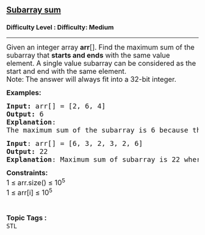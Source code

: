 <h2><a href="https://www.geeksforgeeks.org/problems/subarray-sum--111254/1?page=5&difficulty=Medium&status=unsolved,attempted&sortBy=accuracy">Subarray sum</a></h2><h3>Difficulty Level : Difficulty: Medium</h3><hr><div class="problems_problem_content__Xm_eO"><p><span style="font-size: 18px;">Given an integer array <strong>arr</strong>[]. Find the&nbsp;maximum sum of the subarray&nbsp;that&nbsp;<strong>starts and ends</strong> with the same value element. A single value subarray can be considered as the start and end with the same element.<br>Note:<strong>&nbsp;</strong>The answer will always fit into a 32-bit integer.</span></p>
<p><span style="font-size: 18px;"><strong>Examples:</strong></span></p>
<pre><span style="font-size: 18px;"><strong>Input: </strong>arr[] = [2, 6, 4]
<strong>Output:</strong> 6
<strong>Explanation</strong>:
The maximum sum of the subarray is 6 because there is no such subarray where starting and ending point is same and 6 is the maximum element.</span></pre>
<pre><span style="font-size: 18px;"><strong>Input</strong>: arr[] = [6, 3, 2, 3, 2, 6]
<strong>Output:</strong> 22
<strong>Explanation</strong>: Maximum sum of subarray is 22 where the subarray is starting with 6 and ending with 6.</span>
</pre>
<p><span style="font-size: 18px;"><strong>Constraints:</strong><br>1 ≤ arr.size() ≤ 10<sup>5</sup><br>1 ≤ arr[i] ≤ 10<sup>5</sup></span></p></div><br><p><span style=font-size:18px><strong>Topic Tags : </strong><br><code>STL</code>&nbsp;
